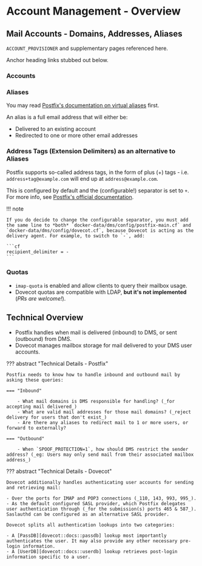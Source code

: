 # Account Management - Overview

## Mail Accounts - Domains, Addresses, Aliases

`ACCOUNT_PROVISIONER` and supplementary pages referenced here.

Anchor heading links stubbed out below.

### Accounts

### Aliases

You may read [Postfix's documentation on virtual aliases][postfix-docs-alias] first.

An alias is a full email address that will either be:

- Delivered to an existing account
- Redirected to one or more other email addresses

### Address Tags (Extension Delimiters) as an alternative to Aliases

Postfix supports so-called address tags, in the form of plus (+) tags - i.e. `address+tag@example.com` will end up at `address@example.com`.

This is configured by default and the (configurable!) separator is set to `+`. For more info, see [Postfix's official documentation][postfix-docs-extension-delimiters].

!!! note

    If you do decide to change the configurable separator, you must add the same line to *both* `docker-data/dms/config/postfix-main.cf` and `docker-data/dms/config/dovecot.cf`, because Dovecot is acting as the delivery agent. For example, to switch to `-`, add:

    ```cf
    recipient_delimiter = -
    ```

[postfix-docs-alias]: http://www.postfix.org/VIRTUAL_README.html#virtual_alias
[postfix-docs-extension-delimiters]: http://www.postfix.org/postconf.5.html#recipient_delimiter

### Quotas

- `imap-quota` is enabled and allow clients to query their mailbox usage.
- Dovecot quotas are compatible with LDAP, **but it's not implemented** (_PRs are welcome!_).

## Technical Overview

- Postfix handles when mail is delivered (inbound) to DMS, or sent (outbound) from DMS.
- Dovecot manages mailbox storage for mail delivered to your DMS user accounts.

??? abstract "Technical Details - Postfix"

    Postfix needs to know how to handle inbound and outbound mail by asking these queries:

    === "Inbound"

        - What mail domains is DMS responsible for handling? (_for accepting mail delivered_)
        - What are valid mail addresses for those mail domains? (_reject delivery for users that don't exist_)
        - Are there any aliases to redirect mail to 1 or more users, or forward to externally?

    === "Outbound"

        - When `SPOOF_PROTECTION=1`, how should DMS restrict the sender address? (_eg: Users may only send mail from their associated mailbox address_)

??? abstract "Technical Details - Dovecot"

    Dovecot additionally handles authenticating user accounts for sending and retrieving mail:

    - Over the ports for IMAP and POP3 connections (_110, 143, 993, 995_).
    - As the default configured SASL provider, which Postfix delegates user authentication through (_for the submission(s) ports 465 & 587_). Saslauthd can be configured as an alternative SASL provider.

    Dovecot splits all authentication lookups into two categories:

    - A [PassDB][dovecot::docs::passdb] lookup most importantly authenticates the user. It may also provide any other necessary pre-login information.
    - A [UserDB][dovecot::docs::userdb] lookup retrieves post-login information specific to a user.